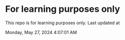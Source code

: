 # For learning purposes only
This repo is for learning purposes only.
Last updated at

Monday, May 27, 2024 4:07:01 AM

